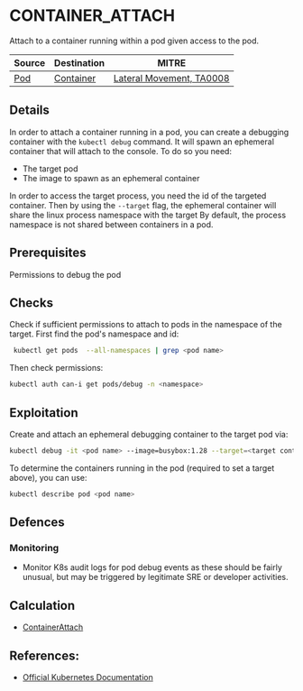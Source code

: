 <!--
id: CONTAINER_ATTACH
name: "Attach to running container"
mitreAttackTechnique: N/A - N/A
mitreAttackTactic: TA0008 - Lateral Movement
-->

# CONTAINER_ATTACH

Attach to a container running within a pod given access to the pod.

| Source                                    | Destination                           | MITRE                            |
| ----------------------------------------- | ------------------------------------- |----------------------------------|
| [Pod](../vertices/POD.md) | [Container](../vertices/CONTAINER.md)  | [Lateral Movement, TA0008](https://attack.mitre.org/tactics/TA0008/) |

## Details

In order to attach a container running in a pod, you can create a debugging container with the `kubectl debug` command. It will spawn an ephemeral container that will attach to the console. To do so you need:
+ The target pod
+ The image to spawn as an ephemeral container

In order to access the target process, you need the id of the targeted container. Then by using the  `--target` flag, the ephemeral container will share the linux process namespace with the target By default, the process namespace is not shared between containers in a pod.

## Prerequisites

Permissions to debug the pod

## Checks

Check if sufficient permissions to attach to pods in the namespace of the target. First find the pod's namespace and id:

```bash
 kubectl get pods  --all-namespaces | grep <pod name>
```

Then check permissions:

```bash
kubectl auth can-i get pods/debug -n <namespace>
```

## Exploitation

Create and attach an ephemeral debugging container to the target pod via:

```bash
kubectl debug -it <pod name> --image=busybox:1.28 --target=<target container>
```

To determine the containers running in the pod (required to set a target above), you can use:

```bash
kubectl describe pod <pod name>
```

## Defences

### Monitoring

+ Monitor K8s audit logs for pod debug events as these should be fairly unusual, but may be triggered by legitimate SRE or developer activities.

## Calculation

+ [ContainerAttach](../../pkg/kubehound/graph/edge/container_attach.go)

## References:

+ [Official Kubernetes Documentation](https://kubernetes.io/docs/tasks/debug/debug-application/debug-running-pod/)